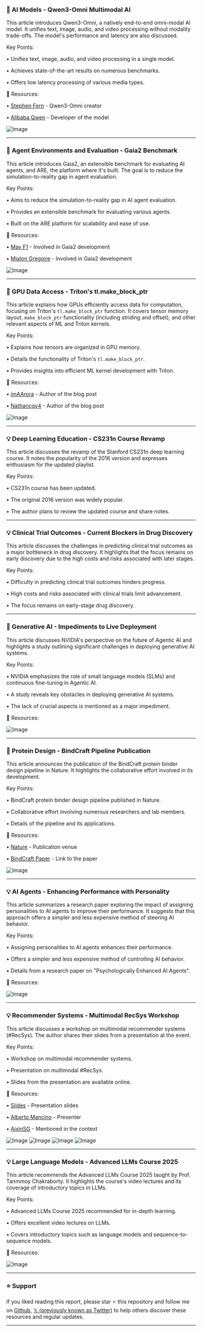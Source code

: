 ### 🤖 AI Models - Qwen3-Omni Multimodal AI

This article introduces Qwen3-Omni, a natively end-to-end omni-modal AI model.  It unifies text, image, audio, and video processing without modality trade-offs.  The model's performance and latency are also discussed.

Key Points:

• Unifies text, image, audio, and video processing in a single model.


• Achieves state-of-the-art results on numerous benchmarks.


• Offers low latency processing of various media types.



🔗 Resources:

• [Stephen Fern](https://x.com/stephennfern) - Qwen3-Omni creator


• [Alibaba Qwen](https://x.com/Alibaba_Qwen) - Developer of the model


![Image](https://pbs.twimg.com/media/G1d9f1ZawAA0DRH?format=jpg&name=small)


---
### 🚀 Agent Environments and Evaluation - Gaia2 Benchmark

This article introduces Gaia2, an extensible benchmark for evaluating AI agents, and ARE, the platform where it's built.  The goal is to reduce the simulation-to-reality gap in agent evaluation.

Key Points:

• Aims to reduce the simulation-to-reality gap in AI agent evaluation.


• Provides an extensible benchmark for evaluating various agents.


• Built on the ARE platform for scalability and ease of use.



🔗 Resources:

• [May F1](https://x.com/May_F1_) - Involved in Gaia2 development


• [Mialon Gregoire](https://x.com/mialon_gregoire) - Involved in Gaia2 development


![Image](https://pbs.twimg.com/media/G1df0KvXAAAJlvt?format=jpg&name=small)


---
### 🤖 GPU Data Access - Triton's tl.make_block_ptr

This article explains how GPUs efficiently access data for computation, focusing on Triton's `tl.make_block_ptr` function.  It covers tensor memory layout, `make_block_ptr` functionality (including striding and offset), and other relevant aspects of ML and Triton kernels.

Key Points:

• Explains how tensors are organized in GPU memory.


• Details the functionality of Triton's `tl.make_block_ptr`.


• Provides insights into efficient ML kernel development with Triton.



🔗 Resources:

• [imAArora](https://x.com/imAArora) - Author of the blog post


• [Nathancgy4](https://x.com/nathancgy4) - Author of the blog post


![Image](https://pbs.twimg.com/media/G1fgCzNaoAEHQCb?format=jpg&name=small)


---
### 💡 Deep Learning Education - CS231n Course Revamp

This article discusses the revamp of the Stanford CS231n deep learning course.  It notes the popularity of the 2016 version and expresses enthusiasm for the updated playlist.

Key Points:

• CS231n course has been updated.


• The original 2016 version was widely popular.


•  The author plans to review the updated course and share notes.



---
### 💡 Clinical Trial Outcomes - Current Blockers in Drug Discovery

This article discusses the challenges in predicting clinical trial outcomes as a major bottleneck in drug discovery.  It highlights that the focus remains on early discovery due to the high costs and risks associated with later stages.

Key Points:

• Difficulty in predicting clinical trial outcomes hinders progress.


• High costs and risks associated with clinical trials limit advancement.


• The focus remains on early-stage drug discovery.


---
### 🤖 Generative AI - Impediments to Live Deployment

This article discusses NVIDIA's perspective on the future of Agentic AI and highlights a study outlining significant challenges in deploying generative AI systems.

Key Points:

• NVIDIA emphasizes the role of small language models (SLMs) and continuous fine-tuning in Agentic AI.


• A study reveals key obstacles in deploying generative AI systems.


• The lack of crucial aspects is mentioned as a major impediment.



🔗 Resources:


![Image](https://pbs.twimg.com/media/G1hSR1LW0AAZ7j-?format=jpg&name=small)


---
### 🚀 Protein Design - BindCraft Pipeline Publication

This article announces the publication of the BindCraft protein binder design pipeline in Nature.  It highlights the collaborative effort involved in its development.

Key Points:

• BindCraft protein binder design pipeline published in Nature.


• Collaborative effort involving numerous researchers and lab members.


• Details of the pipeline and its applications.



🔗 Resources:

• [Nature](https://x.com/Nature) - Publication venue


• [BindCraft Paper](https://t.co/PTMoqQqwcU) - Link to the paper


![Image](https://pbs.twimg.com/amplify_video_thumb/1960737388088459264/img/T4M3M4rRvfLzza0M.jpg)


---
### 💡 AI Agents - Enhancing Performance with Personality

This article summarizes a research paper exploring the impact of assigning personalities to AI agents to improve their performance.  It suggests that this approach offers a simpler and less expensive method of steering AI behavior.

Key Points:

• Assigning personalities to AI agents enhances their performance.


• Offers a simpler and less expensive method of controlling AI behavior.


• Details from a research paper on "Psychologically Enhanced AI Agents".


🔗 Resources:


![Image](https://pbs.twimg.com/media/G1XdEwhWMAAMxad?format=jpg&name=small)


---
### 💡 Recommender Systems - Multimodal RecSys Workshop

This article discusses a workshop on multimodal recommender systems (#RecSys).  The author shares their slides from a presentation at the event.

Key Points:

• Workshop on multimodal recommender systems.


• Presentation on multimodal #RecSys.


• Slides from the presentation are available online.



🔗 Resources:

• [Slides](https://personal.ntu.edu.sg/axsun/slides/M) - Presentation slides


• [Alberto Mancino](https://x.com/alberto_mancino) - Presenter


• [AixinSG](https://x.com/AixinSG) - Mentioned in the context


![Image](https://pbs.twimg.com/media/G1fLc58XYAAw9ZX?format=jpg&name=small)
![Image](https://pbs.twimg.com/media/G1fLcxgXUAAtxhP?format=jpg&name=360x360)
![Image](https://pbs.twimg.com/media/G1fLc2jXsAA50pR?format=jpg&name=360x360)
![Image](https://pbs.twimg.com/media/G1fLc6XXEAAZpFf?format=jpg&name=360x360)


---
### 💡 Large Language Models - Advanced LLMs Course 2025

This article recommends the Advanced LLMs Course 2025 taught by Prof. Tanmmoy Chakraborty.  It highlights the course's video lectures and its coverage of introductory topics in LLMs.

Key Points:

• Advanced LLMs Course 2025 recommended for in-depth learning.


• Offers excellent video lectures on LLMs.


• Covers introductory topics such as language models and sequence-to-sequence models.



🔗 Resources:


![Image](https://pbs.twimg.com/media/G1gfJT8XAAA2AvP?format=jpg&name=small)


---

### ⭐️ Support

If you liked reading this report, please star ⭐️ this repository and follow me on [Github](https://github.com/Drix10), [𝕏 (previously known as Twitter)](https://x.com/DRIX_10_) to help others discover these resources and regular updates.

---